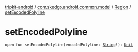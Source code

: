 [tripkit-android](../../index.md) / [com.skedgo.android.common.model](../index.md) / [Region](index.md) / [setEncodedPolyline](./set-encoded-polyline.md)

# setEncodedPolyline

`open fun setEncodedPolyline(encodedPolyline: `[`String`](https://kotlinlang.org/api/latest/jvm/stdlib/kotlin/-string/index.html)`!): `[`Unit`](https://kotlinlang.org/api/latest/jvm/stdlib/kotlin/-unit/index.html)
